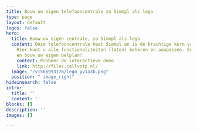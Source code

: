 ```yaml
---
title: Bouw uw eigen telefooncentrale zo Simmpl als lego
type: page
layout: default
logos: false
hero:
  title: Bouw uw eigen centrale, zo Simmpl als lego
  content: Onze telefooncentrale heet Simmpl en is de krachtige kern van Callvoip.
    Hier kunt u alle functionaliteiten (laten) beheren en aanpassen. Eens zien hoe eenvoudig dit is? Probeer de nieuwe demo omgeving uit
    en bouw uw eigen belplan!
    content: Probeer de interactieve demo
    link: http://files.callvoip.nl/
  image: "/v1566993176/lego_yv1a3b.png"
  position: " image_right"
hideinsearch: false
intro:
  title: ''
  content: ''
blocks: []
description: ''
images: []

---
```

